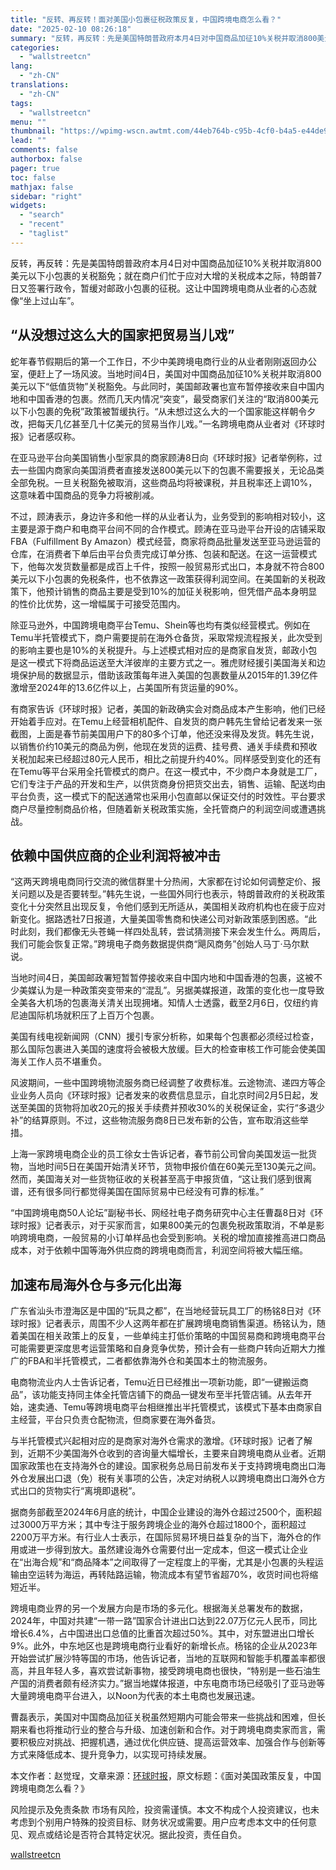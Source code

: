 ```yaml
---
title: "反转、再反转！面对美国小包裹征税政策反复，中国跨境电商怎么看？"
date: "2025-02-10 08:26:18"
summary: "反转，再反转：先是美国特朗普政府本月4日对中国商品加征10%关税并取消800美元以下小包裹的关税豁免..."
categories:
  - "wallstreetcn"
lang:
  - "zh-CN"
translations:
  - "zh-CN"
tags:
  - "wallstreetcn"
menu: ""
thumbnail: "https://wpimg-wscn.awtmt.com/44eb764b-c95b-4cf0-b4a5-e44de90735e3.jpeg"
lead: ""
comments: false
authorbox: false
pager: true
toc: false
mathjax: false
sidebar: "right"
widgets:
  - "search"
  - "recent"
  - "taglist"
---
```


反转，再反转：先是美国特朗普政府本月4日对中国商品加征10%关税并取消800美元以下小包裹的关税豁免；就在商户们忙于应对大增的关税成本之际，特朗普7日又签署行政令，暂缓对邮政小包裹的征税。这让中国跨境电商从业者的心态就像“坐上过山车”。

“从没想过这么大的国家把贸易当儿戏”
------------------

蛇年春节假期后的第一个工作日，不少中美跨境电商行业的从业者刚刚返回办公室，便赶上了一场风波。当地时间4日，美国对中国商品加征10%关税并取消800美元以下“低值货物”关税豁免。与此同时，美国邮政署也宣布暂停接收来自中国内地和中国香港的包裹。然而几天内情况“突变”，最受商家们关注的“取消800美元以下小包裹的免税”政策被暂缓执行。“从未想过这么大的一个国家能这样朝令夕改，把每天几亿甚至几十亿美元的贸易当作儿戏。”一名跨境电商从业者对《环球时报》记者感叹称。

在亚马逊平台向美国销售小型家具的商家顾涛8日向《环球时报》记者举例称，过去一些国内商家向美国消费者直接发送800美元以下的包裹不需要报关，无论品类全部免税。一旦关税豁免被取消，这些商品均将被课税，并且税率还上调10%，这意味着中国商品的竞争力将被削减。

不过，顾涛表示，身边许多和他一样的从业者认为，业务受到的影响相对较小，这主要是源于商户和电商平台间不同的合作模式。顾涛在亚马逊平台开设的店铺采取FBA（Fulfillment By Amazon）模式经营，商家将商品批量发送至亚马逊运营的仓库，在消费者下单后由平台负责完成订单分拣、包装和配送。在这一运营模式下，他每次发货数量都是成百上千件，按照一般贸易形式出口，本身就不符合800美元以下小包裹的免税条件，也不依靠这一政策获得利润空间。在美国新的关税政策下，他预计销售的商品主要是受到10%的加征关税影响，但凭借产品本身明显的性价比优势，这一增幅属于可接受范围内。

除亚马逊外，中国跨境电商平台Temu、Shein等也均有类似经营模式。例如在Temu半托管模式下，商户需要提前在海外仓备货，采取常规流程报关，此次受到的影响主要也是10%的关税提升。与上述模式相对应的是商家自发货，邮政小包是这一模式下将商品运送至大洋彼岸的主要方式之一。雅虎财经援引美国海关和边境保护局的数据显示，借助该政策每年进入美国的包裹数量从2015年的1.39亿件激增至2024年的13.6亿件以上，占美国所有货运量的90%。

有商家告诉《环球时报》记者，美国的新政确实会对商品成本产生影响，他们已经开始着手应对。在Temu上经营相机配件、自发货的商户韩先生曾给记者发来一张截图，上面是春节前美国用户下的80多个订单，他还没来得及发货。韩先生说，以销售价约10美元的商品为例，他现在发货的运费、挂号费、通关手续费和预收关税加起来已经超过80元人民币，相比之前提升约40%。同样感受到变化的还有在Temu等平台采用全托管模式的商户。在这一模式中，不少商户本身就是工厂，它们专注于产品的开发和生产，以供货商身份把货交出去，销售、运输、配送均由平台负责，这一模式下的配送通常也采用小包直邮以保证交付的时效性。平台要求商户尽量控制商品价格，但随着新关税政策实施，全托管商户的利润空间或遭遇挑战。

依赖中国供应商的企业利润将被冲击
----------------

“这两天跨境电商同行交流的微信群里十分热闹，大家都在讨论如何调整定价、报关问题以及是否要转型。”韩先生说，一些国外同行也表示，特朗普政府的关税政策变化十分突然且出现反复，令他们感到无所适从，美国相关政府机构也在疲于应对新变化。据路透社7日报道，大量美国零售商和快递公司对新政策感到困惑。“此时此刻，我们都像无头苍蝇一样四处乱转，尝试猜测接下来会发生什么。两周后，我们可能会恢复正常。”跨境电子商务数据提供商“飓风商务”创始人马丁·马尔默说。

当地时间4日，美国邮政署短暂暂停接收来自中国内地和中国香港的包裹，这被不少美媒认为是一种政策突变带来的“混乱”。另据美媒报道，政策的变化也一度导致全美各大机场的包裹海关清关出现拥堵。知情人士透露，截至2月6日，仅纽约肯尼迪国际机场就积压了上百万个包裹。

美国有线电视新闻网（CNN）援引专家分析称，如果每个包裹都必须经过检查，那么国际包裹进入美国的速度将会被极大放缓。巨大的检查审核工作可能会使美国海关工作人员不堪重负。

风波期间，一些中国跨境物流服务商已经调整了收费标准。云途物流、递四方等企业业务人员向《环球时报》记者发来的收费信息显示，自北京时间2月5日起，发送至美国的货物将加收20元的报关手续费并预收30%的关税保证金，实行“多退少补”的结算原则。不过，这些物流服务商8日已发布新的公告，宣布取消这些举措。

上海一家跨境电商企业的员工徐女士告诉记者，春节前公司曾向美国发运一批货物，当地时间5日在美国开始清关环节，货物申报价值在60美元至130美元之间。然而，美国海关对一些货物征收的关税甚至高于申报货值，“这让我们感到很离谱，还有很多同行都觉得美国在国际贸易中已经没有可靠的标准。”

“中国跨境电商50人论坛”副秘书长、网经社电子商务研究中心主任曹磊8日对《环球时报》记者表示，对于买家而言，如果800美元的包裹免税政策取消，不单是影响跨境电商，一般贸易的小订单样品也会受到影响。关税的增加直接推高进口商品成本，对于依赖中国等海外供应商的跨境电商而言，利润空间将被大幅压缩。

加速布局海外仓与多元化出海
-------------

广东省汕头市澄海区是中国的“玩具之都”，在当地经营玩具工厂的杨铭8日对《环球时报》记者表示，周围不少人这两年都在扩展跨境电商销售渠道。杨铭认为，随着美国在相关政策上的反复，一些单纯主打低价策略的中国贸易商和跨境电商平台可能需要更深度思考运营策略和自身竞争优势，预计会有一些商户转向近期大力推广的FBA和半托管模式，二者都依靠海外仓和美国本土的物流服务。

电商物流业内人士告诉记者，Temu近日已经推出一项新功能，即“一键搬运商品”，该功能支持同主体全托管店铺下的商品一键发布至半托管店铺。从去年开始，速卖通、Temu等跨境电商平台相继推出半托管模式，该模式下基本由商家自主经营，平台只负责仓配物流，但商家要在海外备货。

与半托管模式兴起相对应的是商家对海外仓需求的激增。《环球时报》记者了解到，近期不少美国海外仓收到的咨询量大幅增长，主要来自跨境电商从业者。近期国家政策也在支持海外仓的建设。国家税务总局日前发布关于支持跨境电商出口海外仓发展出口退（免）税有关事项的公告，决定对纳税人以跨境电商出口海外仓方式出口的货物实行“离境即退税”。

据商务部截至2024年6月底的统计，中国企业建设的海外仓超过2500个，面积超过3000万平方米；其中专注于服务跨境企业的海外仓超过1800个，面积超过2200万平方米。有行业人士表示，在国际贸易环境日益复杂的当下，海外仓的作用或进一步得到放大。虽然建设海外仓需要付出一定成本，但这一模式让企业在“出海合规”和“商品降本”之间取得了一定程度上的平衡，尤其是小包裹的头程运输由空运转为海运，再转陆路运输，物流成本有望节省超70%，收货时间也将缩短近半。

跨境电商业界的另一个发展方向是市场的多元化。根据海关总署发布的数据，2024年，中国对共建“一带一路”国家合计进出口达到22.07万亿元人民币，同比增长6.4%，占中国进出口总值的比重首次超过50%。其中，对东盟进出口增长9%。此外，中东地区也是跨境电商行业看好的新增长点。杨铭的企业从2023年开始尝试扩展沙特等国的市场，他告诉记者，当地的互联网和智能手机覆盖率都很高，并且年轻人多，喜欢尝试新事物，接受跨境电商也很快，“特别是一些石油生产国的消费者颇有经济实力。”据当地媒体报道，中东电商市场已经吸引了亚马逊等大量跨境电商平台进入，以Noon为代表的本土电商也发展迅速。

曹磊表示，美国对中国商品加征关税虽然短期内可能会带来一些挑战和困难，但长期来看也将推动行业的整合与升级、加速创新和合作。对于跨境电商卖家而言，需要积极应对挑战、把握机遇，通过优化供应链、提高运营效率、加强合作与创新等方式来降低成本、提升竞争力，以实现可持续发展。

本文作者：赵觉珵，文章来源：[环球时报](https://world.huanqiu.com/article/4LQGLt6N7KX)，原文标题：《面对美国政策反复，中国跨境电商怎么看？》

风险提示及免责条款
市场有风险，投资需谨慎。本文不构成个人投资建议，也未考虑到个别用户特殊的投资目标、财务状况或需要。用户应考虑本文中的任何意见、观点或结论是否符合其特定状况。据此投资，责任自负。

[wallstreetcn](https://wallstreetcn.com/articles/3740693)
